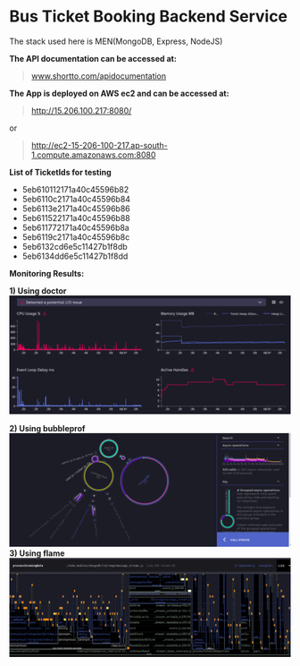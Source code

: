 # Bus Ticket Booking Backend Service
The stack used here is MEN(MongoDB, Express, NodeJS)

**The API documentation can be accessed at:**

> www.shortto.com/apidocumentation

**The App is deployed on AWS ec2 and can be accessed at:**

> http://15.206.100.217:8080/

or

> http://ec2-15-206-100-217.ap-south-1.compute.amazonaws.com:8080

**List of TicketIds for testing**
* 5eb610112171a40c45596b82
* 5eb6110c2171a40c45596b84
* 5eb6113e2171a40c45596b86
* 5eb611522171a40c45596b88
* 5eb611772171a40c45596b8a
* 5eb6119c2171a40c45596b8c
* 5eb6132cd6e5c11427b1f8db
* 5eb6134dd6e5c11427b1f8dd


**Monitoring Results:**

**1) Using doctor**
![doctor](https://github.com/TypicalDefender/bus-ticket-booking-backend/blob/master/Screenshot%20from%202020-05-08%2020-49-21.png)

**2) Using bubbleprof**
![bubble](https://github.com/TypicalDefender/bus-ticket-booking-backend/blob/master/Screenshot%20from%202020-05-08%2020-52-59.png)
**3) Using flame**
![flame](https://github.com/TypicalDefender/bus-ticket-booking-backend/blob/master/Screenshot%20from%202020-05-08%2020-58-18.png)
